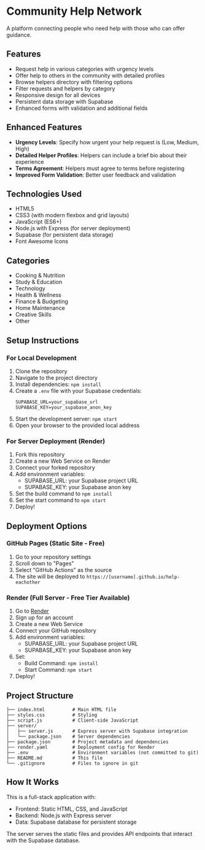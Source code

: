 # Community Help Network

A platform connecting people who need help with those who can offer guidance.

## Features
- Request help in various categories with urgency levels
- Offer help to others in the community with detailed profiles
- Browse helpers directory with filtering options
- Filter requests and helpers by category
- Responsive design for all devices
- Persistent data storage with Supabase
- Enhanced forms with validation and additional fields

## Enhanced Features
- **Urgency Levels**: Specify how urgent your help request is (Low, Medium, High)
- **Detailed Helper Profiles**: Helpers can include a brief bio about their experience
- **Terms Agreement**: Helpers must agree to terms before registering
- **Improved Form Validation**: Better user feedback and validation

## Technologies Used
- HTML5
- CSS3 (with modern flexbox and grid layouts)
- JavaScript (ES6+)
- Node.js with Express (for server deployment)
- Supabase (for persistent data storage)
- Font Awesome Icons

## Categories
- Cooking & Nutrition
- Study & Education
- Technology
- Health & Wellness
- Finance & Budgeting
- Home Maintenance
- Creative Skills
- Other

## Setup Instructions

### For Local Development
1. Clone the repository
2. Navigate to the project directory
3. Install dependencies: `npm install`
4. Create a `.env` file with your Supabase credentials:
   ```
   SUPABASE_URL=your_supabase_url
   SUPABASE_KEY=your_supabase_anon_key
   ```
5. Start the development server: `npm start`
6. Open your browser to the provided local address

### For Server Deployment (Render)
1. Fork this repository
2. Create a new Web Service on Render
3. Connect your forked repository
4. Add environment variables:
   - SUPABASE_URL: your Supabase project URL
   - SUPABASE_KEY: your Supabase anon key
5. Set the build command to `npm install`
6. Set the start command to `npm start`
7. Deploy!

## Deployment Options

### GitHub Pages (Static Site - Free)
1. Go to your repository settings
2. Scroll down to "Pages"
3. Select "GitHub Actions" as the source
4. The site will be deployed to `https://[username].github.io/help-eachother`

### Render (Full Server - Free Tier Available)
1. Go to [Render](https://render.com)
2. Sign up for an account
3. Create a new Web Service
4. Connect your GitHub repository
5. Add environment variables:
   - SUPABASE_URL: your Supabase project URL
   - SUPABASE_KEY: your Supabase anon key
6. Set:
   - Build Command: `npm install`
   - Start Command: `npm start`
7. Deploy!

## Project Structure
```
├── index.html          # Main HTML file
├── styles.css          # Styling
├── script.js           # Client-side JavaScript
├── server/
│   ├── server.js       # Express server with Supabase integration
│   └── package.json    # Server dependencies
├── package.json        # Project metadata and dependencies
├── render.yaml         # Deployment config for Render
├── .env                # Environment variables (not committed to git)
├── README.md           # This file
└── .gitignore          # Files to ignore in git
```

## How It Works
This is a full-stack application with:
- Frontend: Static HTML, CSS, and JavaScript
- Backend: Node.js with Express server
- Data: Supabase database for persistent storage

The server serves the static files and provides API endpoints that interact with the Supabase database.